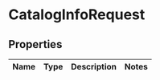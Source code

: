 
# CatalogInfoRequest

## Properties
Name | Type | Description | Notes
------------ | ------------- | ------------- | -------------



